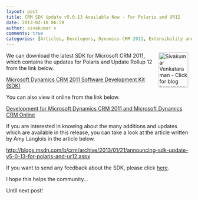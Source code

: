 ```yaml
---
layout: post
title: CRM SDK Update v5.0.13 Available Now - For Polaris and UR12
date: 2013-02-18 06:59
author: sivakumar v
comments: true
categories: [Articles, Developers, Dynamics CRM 2011, Extensibility and Programmability, MSDN Download, Polaris, RU12, SDK, Sivakumar Venkataraman, Uncategorized, v5.1.13]
---
```

<p style="text-align: left;"><a title="Sivakumar Venkataraman - Click for blog homepage"><img src="https://microsofttpd.github.io/assets/0871.sivav.jpg" alt="Sivakumar Venkataraman - Click for blog homepage" width="80" height="95" align="right" border="0" hspace="10" /></a>We can download the latest SDK for Microsoft CRM 2011, which contains the updates for Polaris and Update Rollup 12 from the link below.</p>
<p><a title="Microsoft Dynamics CRM 2011 Software Development Kit (SDK)" href="http://www.microsoft.com/en-us/download/details.aspx?id=24004" target="_blank">Microsoft Dynamics CRM 2011 Software Development Kit (SDK)</a></p>
<p>You can also view it online from the link below.</p>
<p><a title="Development for Microsoft Dynamics CRM 2011 and Microsoft Dynamics CRM Online" href="http://msdn.microsoft.com/en-us/library/gg309408.aspx" target="_blank">Development for Microsoft Dynamics CRM 2011 and Microsoft Dynamics CRM Online</a></p>
<p>If you are interested in knowing about the many additions and updates which are available in this release, you can take a look at the article written by Amy Langlois in the article below.</p>
<p><a title="http://blogs.msdn.com/b/crm/archive/2013/01/21/announcing-sdk-update-v5-0-13-for-polaris-and-ur12.aspx" href="http://blogs.msdn.com/b/crm/archive/2013/01/21/announcing-sdk-update-v5-0-13-for-polaris-and-ur12.aspx" target="_blank">http://blogs.msdn.com/b/crm/archive/2013/01/21/announcing-sdk-update-v5-0-13-for-polaris-and-ur12.aspx</a></p>
<p>If you want to send any feedback about the SDK, please click <a title="here" href="mailto:mscrmdf@microsoft.com?subject=Microsoft%20Dynamics%20CRM%20SDK(/1:SDK%20Content/2:V5.0/3:V5.0.12/4:Announcement/5:none/6:en-us/7:Both)" target="_parent">here</a>.</p>
<p>I hope this helps the community...</p>
<p>Until next post!</p>
<p>&nbsp;</p>
